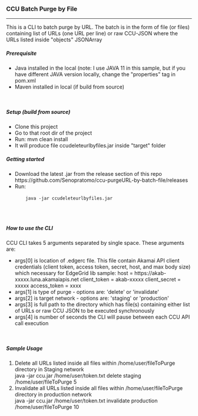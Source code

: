 <h3>CCU Batch Purge by File</h3>
<hr>
<p>
This is a CLI to batch purge by URL. The batch is in the form of file (or files) containing list of URLs (one URL per line)
or raw CCU-JSON where the URLs listed inside "objects" JSONArray
</p>

<h5>Prerequisite</h5>
<ul>
    <li>Java installed in the local (note: I use JAVA 11 in this sample, but if you have different JAVA version locally, change the "properties" tag in pom.xml</li>
    <li>Maven installed in local (if build from source)</li>
</ul>
<br>
<h5>Setup (build from source)</h5>
<ul>
    <li>Clone this project</li>
    <li>Go to that root dir of the project</li>
    <li>Run: mvn clean install</li>
    <li>It will produce file ccudeleteurlbyfiles.jar inside "target" folder</li>
</ul>
<h5>Getting started</h5>
<ul>
    <li>Download the latest .jar from the release section of this repo 
    https://github.com/Senopratomo/ccu-purgeURL-by-batch-file/releases</li>
    <li>Run: <br>
    <code>
    java -jar ccudeleteurlbyfiles.jar
    </code>
    </li>
</ul>
<br>
<h5>How to use the CLI</h5>
<p>CCU CLI takes 5 arguments separated by single space. These arguments are:</p>
<ul>
   <li>
   args[0] is location of .edgerc file. This file contain Akamai API client credentials (client token,
   access token, secret, host, and max body size) which necessary for EdgeGrid lib
   sample:
   host = https://akab-xxxxx.luna.akamaiapis.net
   client_token = akab-xxxxx
   client_secret = xxxxx
   access_token = xxxx
   </li>
   <li>args[1] is type of purge - options are: 'delete' or 'invalidate'</li>
   <li>args[2] is target network - options are: 'staging' or 'production'</li>
   <li>args[3] is  full path to the directory which has file(s) containing either list of URLs or raw CCU JSON to be executed synchronously</li>
   <li>
   args[4] is number of seconds the CLI will pause between each CCU API call execution
   </li>
</ul>
<br>
<h5>Sample Usage</h5>
<ol>
    <li> Delete all URLs listed inside all files within /home/user/fileToPurge directory in Staging network<br>
    java -jar ccu.jar /home/user/token.txt delete staging /home/user/fileToPurge 5</li>
    <li>Invalidate all URLs listed inside all files within /home/user/fileToPurge directory in production network<br>
    java -jar ccu.jar /home/user/token.txt invalidate production /home/user/fileToPurge 10</li>   
</ol>


